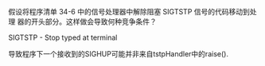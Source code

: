 假设将程序清单 34-6 中的信号处理器中解除阻塞 SIGTSTP 信号的代码移动到处理
器的开头部分。这样做会导致何种竞争条件？

SIGTSTP - Stop typed at terminal

导致程序下一个接收到的SIGHUP可能并非来自tstpHandler中的raise().
